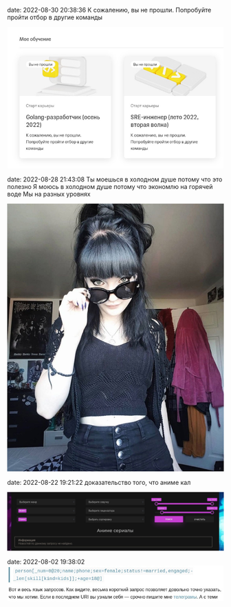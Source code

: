 date: 2022-08-30 20:38:36
К сожалению, вы не прошли. Попробуйте пройти отбор в другие команды

![](/blog/static/img/jk_gNBAwniE.jpg)

date: 2022-08-28 21:43:08
Ты моешься в холодном душе потому что это полезно
Я моюсь в холодном душе потому что экономлю на горячей воде
Мы на разных уровнях

![](/blog/static/img/CmN3HeSz-aE.jpg)

date: 2022-08-22 19:21:22
доказательство того, что аниме кал

![](/blog/static/img/K1XNoPAigPk.jpg)

date: 2022-08-02 19:38:02
![](/blog/static/img/sqy9ocfktBc.jpg)
